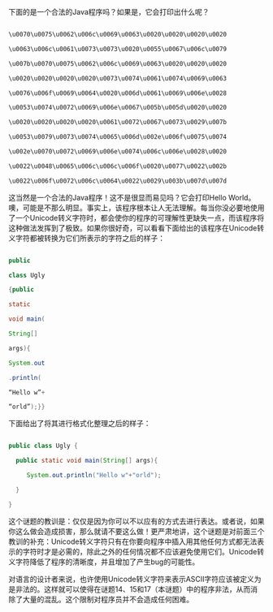 下面的是一个合法的Java程序吗？如果是，它会打印出什么呢？
```java   
\u0070\u0075\u0062\u006c\u0069\u0063\u0020\u0020\u0020\u0020
\u0063\u006c\u0061\u0073\u0073\u0020\u0055\u0067\u006c\u0079
\u007b\u0070\u0075\u0062\u006c\u0069\u0063\u0020\u0020\u0020
\u0020\u0020\u0020\u0020\u0073\u0074\u0061\u0074\u0069\u0063
\u0076\u006f\u0069\u0064\u0020\u006d\u0061\u0069\u006e\u0028
\u0053\u0074\u0072\u0069\u006e\u0067\u005b\u005d\u0020\u0020
\u0020\u0020\u0020\u0020\u0061\u0072\u0067\u0073\u0029\u007b
\u0053\u0079\u0073\u0074\u0065\u006d\u002e\u006f\u0075\u0074
\u002e\u0070\u0072\u0069\u006e\u0074\u006c\u006e\u0028\u0020
\u0022\u0048\u0065\u006c\u006c\u006f\u0020\u0077\u0022\u002b
\u0022\u006f\u0072\u006c\u0064\u0022\u0029\u003b\u007d\u007d
```
这当然是一个合法的Java程序！这不是很显而易见吗？它会打印Hello World。噢，可能是不那么明显。事实上，该程序根本让人无法理解。每当你没必要地使用了一个Unicode转义字符时，都会使你的程序的可理解性更缺失一点，而该程序将这种做法发挥到了极致。如果你很好奇，可以看看下面给出的该程序在Unicode转义字符都被转换为它们所表示的字符之后的样子：
```java   
public 
class Ugly
{public
static
void main(
String[]
args){
System.out
.println(
“Hello w”+
“orld”);}}
```
下面给出了将其进行格式化整理之后的样子： 
```java  
public class Ugly {
  public static void main(String[] args){
     System.out.println("Hello w"+"orld");
  }
}
```
这个谜题的教训是：仅仅是因为你可以不以应有的方式去进行表达。或者说，如果你这么做会造成损害，那么就请不要这么做！更严肃地讲，这个谜题是对前面三个教训的补充：Unicode转义字符只有在你要向程序中插入用其他任何方式都无法表示的字符时才是必需的，除此之外的任何情况都不应该避免使用它们。Unicode转义字符降低了程序的清晰度，并且增加了产生bug的可能性。 
对语言的设计者来说，也许使用Unicode转义字符来表示ASCII字符应该被定义为是非法的。这样就可以使得在谜题14、15和17（本谜题）中的程序非法，从而消除了大量的混乱。这个限制对程序员并不会造成任何困难。 